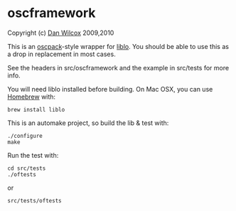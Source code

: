 oscframework
============

Copyright (c) [Dan Wilcox]("http://danomatika.com") 2009,2010

This is an [oscpack](http://www.rossbencina.com/code/oscpack)-style wrapper for [liblo](http://liblo.sourceforge.net/). You should be able to use this as a drop in replacement in most cases.

See the headers in src/oscframework and the example in src/tests for more info.

You will need liblo installed before building. On Mac OSX, you can use [Homebrew](http://brew.sh) with:

    brew install liblo

This is an automake project, so build the lib & test with:

    ./configure
	make

Run the test with:

    cd src/tests
    ./oftests

or

    src/tests/oftests

